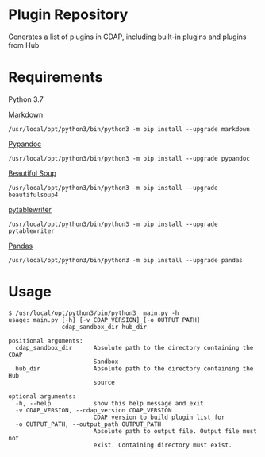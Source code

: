 # Plugin Repository

Generates a list of plugins in CDAP, including built-in plugins and plugins from Hub

# Requirements
Python 3.7

[Markdown](https://python-markdown.github.io/)
```
/usr/local/opt/python3/bin/python3 -m pip install --upgrade markdown
```

[Pypandoc](https://pypi.org/project/pypandoc/)
```
/usr/local/opt/python3/bin/python3 -m pip install --upgrade pypandoc
```

[Beautiful Soup](https://www.crummy.com/software/BeautifulSoup/bs4/doc/)
```
/usr/local/opt/python3/bin/python3 -m pip install --upgrade beautifulsoup4
```

[pytablewriter](https://github.com/thombashi/pytablewriter)
```
/usr/local/opt/python3/bin/python3 -m pip install --upgrade pytablewriter
```

[Pandas](https://pandas.pydata.org/)
```
/usr/local/opt/python3/bin/python3 -m pip install --upgrade pandas
```

# Usage
```
$ /usr/local/opt/python3/bin/python3  main.py -h
usage: main.py [-h] [-v CDAP_VERSION] [-o OUTPUT_PATH]
               cdap_sandbox_dir hub_dir

positional arguments:
  cdap_sandbox_dir      Absolute path to the directory containing the CDAP
                        Sandbox
  hub_dir               Absolute path to the directory containing the Hub
                        source

optional arguments:
  -h, --help            show this help message and exit
  -v CDAP_VERSION, --cdap_version CDAP_VERSION
                        CDAP version to build plugin list for
  -o OUTPUT_PATH, --output_path OUTPUT_PATH
                        Absolute path to output file. Output file must not
                        exist. Containing directory must exist.
```

